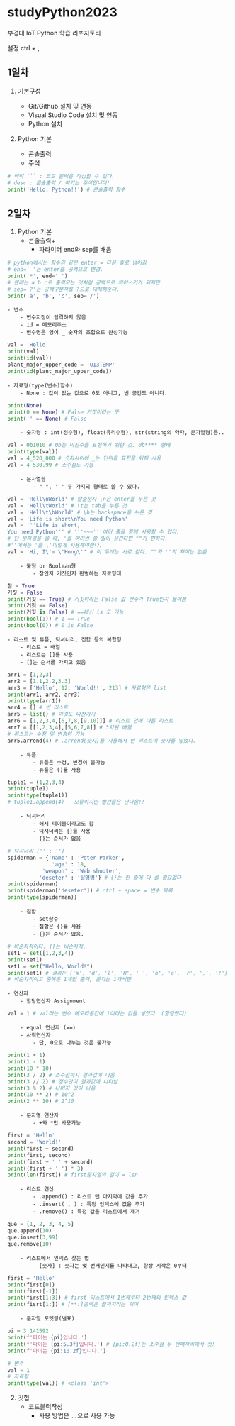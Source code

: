 # studyPython2023
부경대 IoT Python 학습 리포지토리

설정 ctrl + ,

## 1일차
1. 기본구성
    - Git/Github 설치 및 연동
    - Visual Studio Code 설치 및 연동
    - Python 설치

2. Python 기본
    - 콘솔출력
    - 주석

```Python
# 백틱 ``` : 코드 블럭을 작성할 수 있다.
# desc : 콘솔출력 / 여기는 주석입니다!
print('Hello, Python!!') # 콘솔출력 함수
```

## 2일차 
1. Python 기본
    - 콘솔출력+
        - 파라미터 end와 sep를 배움
```python
# python에서는 함수의 끝은 enter = 다음 줄로 넘어감
# end=' '는 enter를 공백으로 변경.
print('*', end=' ')
# 원래는 a b c로 출력되는 것처럼 공백으로 띄어쓰기가 되지만
# sep='?'는 공백구분자를 ?으로 대체해준다.
print('a', 'b', 'c', sep='/')
```
    - 변수
        - 변수지정이 엄격하지 않음
        - id = 메모리주소 
        - 변수명은 영어 _ 숫자의 조합으로 완성가능
```python
val = 'Hello'
print(val)
print(id(val))
plant_major_upper_code = 'U13TEMP'
print(id(plant_major_upper_code))
```
    - 자료형(type(변수)함수)
        - None : 값이 없는 값으로 0도 아니고, 빈 공간도 아니다.
```python
print(None) 
print(0 == None) # False 거짓이라는 뜻
print('' == None) # False
```
        - 숫자형 : int(정수형), float(유리수형), str(string의 약자, 문자열형)등..
```python
val = 0b1010 # 0b는 이진수를 표현하기 위한 것. 0b**** 형태
print(type(val))
val = 4_520_000 # 숫자사이에 _는 단위를 표현을 위해 사용
val = 4_530.99 # 소수점도 가능
```
        - 문자열형
            - " ", ' ' 두 가지의 형태로 쓸 수 있다.
```python
val = 'Hell\nWorld' # 탈출문자 \n은 enter를 누른 것
val = 'Hell\tWorld' # \t는 tab을 누른 것
val = 'Hell\t\bWorld' # \b는 backspace을 누른 것
val = 'Life is short\nYou need Python'
val = '''Life is short,
You need Python''' # '''~~~'''여러 줄을 함께 사용할 수 있다.
# 단 문자열을 쓸 때, '를 여러번 쓸 일이 생긴다면 ""가 편하다.
#''에서는 '를 \'이렇게 사용해야한다.
val = 'Hi, I\'m \'Hong\'' # 이 두개는 서로 같다. ""와 ''의 차이는 없음
```
        - 불형 or Boolean형
            - 참인지 거짓인지 판별하는 자료형태
```python
참 = True
거짓 = False
print(거짓 == True) # 거짓이라는 False 값 변수가 True인지 물어봄
print(거짓 == False)
print(거짓 is False) # ==대신 is 도 가능.
print(bool(1)) # 1 == True
print(bool(0)) # 0 is False
```
    - 리스트 및 튜플, 딕셔너리, 집합 등의 복합형
        - 리스트 = 배열
        - 리스트는 []를 사용
        - []는 순서를 가지고 있음
```python
arr1 = [1,2,3]
arr2 = [1.1,2.2,3.3]
arr3 = ['Hello', 12, 'World!!', 213] # 자료형은 list
print(arr1, arr2, arr3)
print(type(arr1))
arr4 = [] # 빈 리스트
arr5 = list() # 이것도 마찬가지
arr6 = [1,2,3,4,[6,7,8,[9,10]]] # 리스트 안에 다른 리스트
arr7 = [[1,2,3,4],[5,6,7,8]] # 3차원 배열
# 리스트는 수정 및 변경이 가능
arr5.arrend(4) # .arrend(숫자)를 사용해서 빈 리스트에 숫자를 넣었다.
```
        - 튜플 
            - 튜플은 수정, 변경이 불가능
            - 튜플은 ()를 사용
```python
tuple1 = (1,2,3,4)
print(tuple1)
print(type(tuple1))
# tuple1.append(4) - 오류이지만 빨간줄은 안나옴!!
```
        - 딕셔너리
            - 해시 테이블이라고도 함
            - 딕셔너리는 {}를 사용
            - {}는 순서가 없음
```python
# 딕셔너리 {'' : ''}
spiderman = {'name' : 'Peter Parker',
              'age' : 18,
           'weapon' : 'Web shooter', 
          'deseter' : '탈영병'} # {}는 한 줄에 다 쓸 필요없다
print(spiderman)
print(spiderman['deseter']) # ctrl + space = 변수 목록
print(type(spiderman))
```
        - 집합     
            - set함수
            - 집합은 {}를 사용
            - {}는 순서가 없음.
```python
# 비순차적이다. {}는 비순차적.
set1 = set([1,2,3,4])
print(set1)
set1 = set("Hello, World!")
print(set1) # 결과는 {'W', 'd', 'l', 'H', ' ', 'o', 'e', 'r', ',', '!'}
# 비순차적이고 중복은 1개만 출력, 문자는 1개씩만
```
    - 연산자
        - 할당연산자 Assignment
```python
val = 1 # val라는 변수 메모리공간에 1이라는 값을 넣었다. (할당했다)
```
        - equal 연산자 (==)
        - 사칙연산자
            - 단, 0으로 나누는 것은 불가능
```python
print(1 + 1)
print(1 - 1)
print(10 * 10)
print(3 / 2) # 소수점까지 결과값에 나옴
print(3 // 2) # 정수만이 결과값에 나타남
print(3 % 2) # 나머지 값이 나옴
print(10 ** 2) # 10^2
print(2 ** 10) # 2^10
```
        - 문자열 연산자
            - +와 *만 사용가능
```python
first = 'Hello'
second = 'World!'
print(first + second)
print(first, second)
print(first + ' ' + second)
print((first + ' ') * 3)
print(len(first)) # first문자열의 길이 = len
```
        - 리스트 연산
            - .append() : 리스트 맨 마지막에 값을 추가
            - .insert( , ) : 특정 인덱스에 값을 추가
            - .remove() : 특정 값을 리스트에서 제거
```python
que = [1, 2, 3, 4, 5]
que.append(10)
que.insert(3,99)
que.remove(10)
```
        - 리스트에서 인덱스 찾는 법
            - [숫자] : 숫자는 몇 번째인지를 나타내고, 항상 시작은 0부터
```python
first = 'Hello'
print(first[0])
print(first[-1])
print(first[1:3]) # first 리스트에서 1번째부터 2번째의 인덱스 값
print(fisrt[1:]) # [**:]공백은 끝까지라는 의미
```

        - 문자열 포멧팅(별표)
```python
pi = 3.141592
print(f'파이는 {pi}입니다.')
print(f'파이는 {pi:5.3f}입니다.') # {pi:0.2f}는 소수점 두 번째자리에서 컷!
print(f'파이는 {pi:10.2f}입니다.') 
```

```python
# 변수
val = 1
# 자료형
print(type(val)) # <class 'int'>
```

2. 깃헙 
    - 코드블럭작성
        - 사용 방법은 ```..```으로 사용 가능
